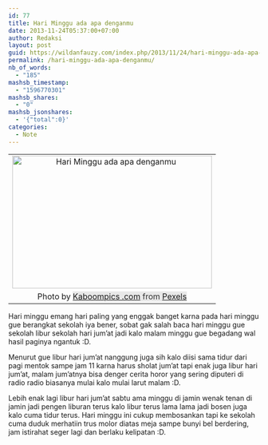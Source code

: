 ```yaml
---
id: 77
title: Hari Minggu ada apa denganmu
date: 2013-11-24T05:37:00+07:00
author: Redaksi
layout: post
guid: https://wildanfauzy.com/index.php/2013/11/24/hari-minggu-ada-apa-denganmu/
permalink: /hari-minggu-ada-apa-denganmu/
nb_of_words:
  - "185"
mashsb_timestamp:
  - "1596770301"
mashsb_shares:
  - "0"
mashsb_jsonshares:
  - '{"total":0}'
categories:
  - Note
---
```

<table align="center" cellpadding="0" cellspacing="0" style="margin-left:auto;margin-right:auto;text-align:center;">
  <tr>
    <td style="text-align:center;">
      <a href="https://wildanfauzyart.files.wordpress.com/2013/11/91af2-coffee-drink-flower-6067.jpg" style="margin-left:auto;margin-right:auto;"><img loading="lazy" alt="Hari Minggu ada apa denganmu" border="0" height="266" src="https://wildanfauzyart.files.wordpress.com/2013/11/91af2-coffee-drink-flower-6067.jpg?w=300&#038;resize=400%2C266" title="Hari Minggu ada apa denganmu" width="400" data-recalc-dims="1" /></a>
    </td>
  </tr>
  
  <tr>
    <td style="text-align:center;">
      Photo by&nbsp;<a href="https://www.pexels.com/@kaboompics?utm_content=attributionCopyText&utm_medium=referral&utm_source=pexels" style="background-color:#e8e8e8;box-sizing:border-box;font-family:-apple-system, BlinkMacSystemFont, &quot;font-size:16px;margin-bottom:0;margin-top:0;text-decoration-line:none;">Kaboompics .com</a><span style="background-color:#e8e8e8;color:#333333;font-family:-apple-system, BlinkMacSystemFont, &quot;font-size:16px;">&nbsp;from&nbsp;</span><a href="https://www.pexels.com/photo/coffee-magazine-6067/?utm_content=attributionCopyText&utm_medium=referral&utm_source=pexels" style="background-color:#e8e8e8;box-sizing:border-box;font-family:-apple-system, BlinkMacSystemFont, &quot;font-size:16px;margin-bottom:0;margin-top:0;text-decoration-line:none;">Pexels</a>
    </td>
  </tr>
</table>

Hari minggu emang hari paling yang enggak banget karna pada hari minggu gue berangkat sekolah iya bener, sobat gak salah baca hari minggu gue sekolah libur sekolah hari jum&#8217;at jadi kalo malam minggu gue begadang wal hasil paginya ngantuk :D.

Menurut gue libur hari jum&#8217;at nanggung juga sih kalo diisi sama tidur dari pagi mentok sampe jam 11 karna harus sholat jum&#8217;at tapi enak juga libur hari jum&#8217;at, malam jum&#8217;atnya bisa denger cerita horor yang sering diputeri di radio radio biasanya mulai kalo mulai larut malam :D.

Lebih enak lagi libur hari jum&#8217;at sabtu ama minggu di jamin wenak tenan di jamin jadi pengen liburan terus kalo libur terus lama lama jadi bosen juga kalo cuma tidur terus. Hari minggu ini cukup membosankan tapi ke sekolah cuma duduk merhatiin trus molor diatas meja sampe bunyi bel berdering, jam istirahat seger lagi dan berlaku kelipatan :D.